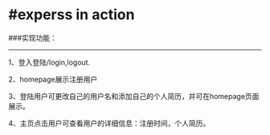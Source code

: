 #experss in action
=======
###实现功能：
***
1、登入登陆/login,logout.

2、homepage展示注册用户

3、登陆用户可更改自己的用户名和添加自己的个人简历，并可在homepage页面展示。

4、主页点击用户可查看用户的详细信息：注册时间，个人简历。

